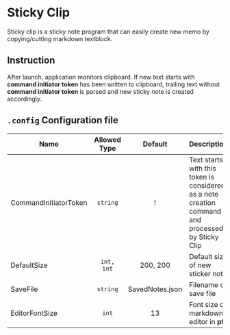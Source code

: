 # Sticky Clip

 Sticky clip is a sticky note program that can easily create new memo by copying/cutting markdown textblock.

## Instruction

After launch, application monitors clipboard. If new text starts with **command initiator token** has been written to clipboard, trailing text without **command initiator token** is parsed and new sticky note is created accordingly.


## `.config` Configuration file

| Name                      | Allowed Type |      Default    | Description |
|---------------------------|:------------:|:---------------:|-------------|
|   CommandInitiatorToken   |   `string`   |  !    | Text starts with this token is considered as a note creation command and processed by Sticky Clip |
|   DefaultSize             |  `int, int`  |  200, 200    | Default size of new sticker note |
|   SaveFile                |   `string`   |  SavedNotes.json    | Filename of save file |
|   EditorFontSize          |     `int`    |  13    | Font size of markdown editor in **pt**. |
